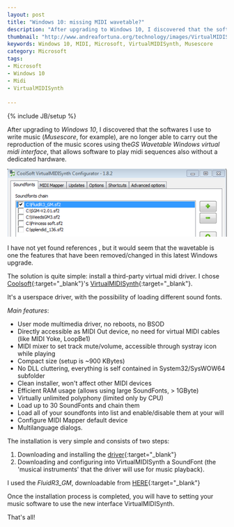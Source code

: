 ```yaml
---
layout: post
title: "Windows 10: missing MIDI wavetable?"
description: "After upgrading to Windows 10, I discovered that the softwares I use to write music (musescore, for example), are no longer able to carry out the reproduction of the music scores using the GS Wavetable Windows virtual midi interface"
thumbnail: "http://www.andreafortuna.org/technology/images/VirtualMIDISynth.png"
keywords: Windows 10, MIDI, Microsoft, VirtualMIDISynth, Musescore
category: Microsoft
tags: 
- Microsoft
- Windows 10
- Midi
- VirtualMIDISynth

---
```

{% include JB/setup %}


After upgrading to *Windows 10*, I discovered that the softwares I use to write music (*Musescore*, for example), are no longer able to carry out the reproduction of the music scores using the*GS Wavetable Windows virtual midi interface*, that allows software to  play midi sequences also without a dedicated hardware.

![VirtualMIDISynth](/technology/images/VirtualMIDISynth.png)
<!-- more -->

I have not yet  found references , but it would seem that the wavetable is one the features that have been removed/changed in this latest Windows upgrade.

The solution is quite simple: install a third-party virtual midi driver.
I chose [Coolsoft](http://coolsoft.altervista.org){:target="_blank"}'s [VirtualMIDISynth](http://coolsoft.altervista.org/en/virtualmidisynth){:target="_blank"}.

It's a userspace driver, with the possibility of loading different sound fonts.

*Main features*:

- User mode multimedia driver, no reboots, no BSOD
- Directly accessible as MIDI Out device, no need for virtual MIDI cables (like MIDI Yoke, LoopBe1)
- MIDI mixer to set track mute/volume, accessible through systray icon while playing
- Compact size (setup is ~900 KBytes)
- No DLL cluttering, everything is self contained in System32/SysWOW64 subfolder
- Clean installer, won't affect other MIDI devices
- Efficient RAM usage (allows using large SoundFonts, > 1GByte)
- Virtually unlimited polyphony (limited only by CPU)
- Load up to 30 SoundFonts and chain them
- Load all of your soundfonts into list and enable/disable them at your will
- Configure MIDI Mapper default device
- Multilanguage dialogs.


The installation is very simple and consists of two steps:

1. Downloading and installing the [driver](http://coolsoft.altervista.org/en/virtualmidisynth#download){:target="_blank"}
2. Downloading and configuring into VirtualMIDISynth a SoundFont (the 'musical instruments' that the driver will use for music playback). 

I used the *FluidR3_GM*, downloadable from [HERE](http://www.synthfont.com/soundfonts.html){:target="_blank"}

Once the installation process is completed, you will have to setting your music software to use the new interface VirtualMIDISynth.

That's all!
